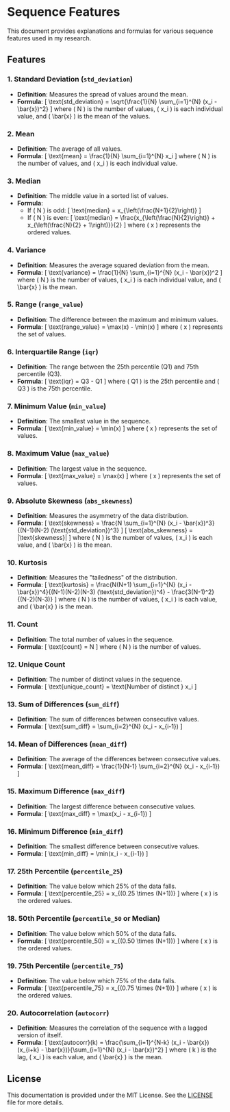 # Sequence Features

This document provides explanations and formulas for various sequence features used in my research.

## Features

### 1. Standard Deviation (`std_deviation`)
- **Definition**: Measures the spread of values around the mean.
- **Formula**:
  \[
  \text{std\_deviation} = \sqrt{\frac{1}{N} \sum_{i=1}^{N} (x_i - \bar{x})^2}
  \]
  where \( N \) is the number of values, \( x_i \) is each individual value, and \( \bar{x} \) is the mean of the values.

### 2. Mean
- **Definition**: The average of all values.
- **Formula**:
  \[
  \text{mean} = \frac{1}{N} \sum_{i=1}^{N} x_i
  \]
  where \( N \) is the number of values, and \( x_i \) is each individual value.

### 3. Median
- **Definition**: The middle value in a sorted list of values.
- **Formula**:
  - If \( N \) is odd:
    \[
    \text{median} = x_{\left(\frac{N+1}{2}\right)}
    \]
  - If \( N \) is even:
    \[
    \text{median} = \frac{x_{\left(\frac{N}{2}\right)} + x_{\left(\frac{N}{2} + 1\right)}}{2}
    \]
  where \( x \) represents the ordered values.

### 4. Variance
- **Definition**: Measures the average squared deviation from the mean.
- **Formula**:
  \[
  \text{variance} = \frac{1}{N} \sum_{i=1}^{N} (x_i - \bar{x})^2
  \]
  where \( N \) is the number of values, \( x_i \) is each individual value, and \( \bar{x} \) is the mean.

### 5. Range (`range_value`)
- **Definition**: The difference between the maximum and minimum values.
- **Formula**:
  \[
  \text{range\_value} = \max(x) - \min(x)
  \]
  where \( x \) represents the set of values.

### 6. Interquartile Range (`iqr`)
- **Definition**: The range between the 25th percentile (Q1) and 75th percentile (Q3).
- **Formula**:
  \[
  \text{iqr} = Q3 - Q1
  \]
  where \( Q1 \) is the 25th percentile and \( Q3 \) is the 75th percentile.

### 7. Minimum Value (`min_value`)
- **Definition**: The smallest value in the sequence.
- **Formula**:
  \[
  \text{min\_value} = \min(x)
  \]
  where \( x \) represents the set of values.

### 8. Maximum Value (`max_value`)
- **Definition**: The largest value in the sequence.
- **Formula**:
  \[
  \text{max\_value} = \max(x)
  \]
  where \( x \) represents the set of values.

### 9. Absolute Skewness (`abs_skewness`)
- **Definition**: Measures the asymmetry of the data distribution.
- **Formula**:
  \[
  \text{skewness} = \frac{N \sum_{i=1}^{N} (x_i - \bar{x})^3}{(N-1)(N-2) (\text{std\_deviation})^3}
  \]
  \[
  \text{abs\_skewness} = |\text{skewness}|
  \]
  where \( N \) is the number of values, \( x_i \) is each value, and \( \bar{x} \) is the mean.

### 10. Kurtosis
- **Definition**: Measures the "tailedness" of the distribution.
- **Formula**:
  \[
  \text{kurtosis} = \frac{N(N+1) \sum_{i=1}^{N} (x_i - \bar{x})^4}{(N-1)(N-2)(N-3) (\text{std\_deviation})^4} - \frac{3(N-1)^2}{(N-2)(N-3)}
  \]
  where \( N \) is the number of values, \( x_i \) is each value, and \( \bar{x} \) is the mean.

### 11. Count
- **Definition**: The total number of values in the sequence.
- **Formula**:
  \[
  \text{count} = N
  \]
  where \( N \) is the number of values.

### 12. Unique Count
- **Definition**: The number of distinct values in the sequence.
- **Formula**:
  \[
  \text{unique\_count} = \text{Number of distinct } x_i
  \]

### 13. Sum of Differences (`sum_diff`)
- **Definition**: The sum of differences between consecutive values.
- **Formula**:
  \[
  \text{sum\_diff} = \sum_{i=2}^{N} (x_i - x_{i-1})
  \]

### 14. Mean of Differences (`mean_diff`)
- **Definition**: The average of the differences between consecutive values.
- **Formula**:
  \[
  \text{mean\_diff} = \frac{1}{N-1} \sum_{i=2}^{N} (x_i - x_{i-1})
  \]

### 15. Maximum Difference (`max_diff`)
- **Definition**: The largest difference between consecutive values.
- **Formula**:
  \[
  \text{max\_diff} = \max(x_i - x_{i-1})
  \]

### 16. Minimum Difference (`min_diff`)
- **Definition**: The smallest difference between consecutive values.
- **Formula**:
  \[
  \text{min\_diff} = \min(x_i - x_{i-1})
  \]

### 17. 25th Percentile (`percentile_25`)
- **Definition**: The value below which 25% of the data falls.
- **Formula**:
  \[
  \text{percentile\_25} = x_{(0.25 \times (N+1))}
  \]
  where \( x \) is the ordered values.

### 18. 50th Percentile (`percentile_50` or Median)
- **Definition**: The value below which 50% of the data falls.
- **Formula**:
  \[
  \text{percentile\_50} = x_{(0.50 \times (N+1))}
  \]
  where \( x \) is the ordered values.

### 19. 75th Percentile (`percentile_75`)
- **Definition**: The value below which 75% of the data falls.
- **Formula**:
  \[
  \text{percentile\_75} = x_{(0.75 \times (N+1))}
  \]
  where \( x \) is the ordered values.

### 20. Autocorrelation (`autocorr`)
- **Definition**: Measures the correlation of the sequence with a lagged version of itself.
- **Formula**:
  \[
  \text{autocorr}(k) = \frac{\sum_{i=1}^{N-k} (x_i - \bar{x})(x_{i+k} - \bar{x})}{\sum_{i=1}^{N} (x_i - \bar{x})^2}
  \]
  where \( k \) is the lag, \( x_i \) is each value, and \( \bar{x} \) is the mean.

## License
This documentation is provided under the MIT License. See the [LICENSE](LICENSE) file for more details.
